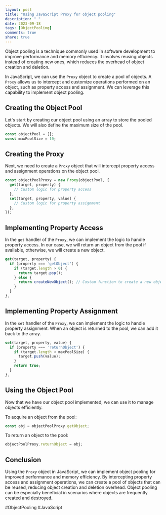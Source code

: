 ```yaml
---
layout: post
title: "Using JavaScript Proxy for object pooling"
description: " "
date: 2023-09-18
tags: [ObjectPooling]
comments: true
share: true
---
```


Object pooling is a technique commonly used in software development to improve performance and memory efficiency. It involves reusing objects instead of creating new ones, which reduces the overhead of object creation and deletion.

In JavaScript, we can use the `Proxy` object to create a pool of objects. A `Proxy` allows us to intercept and customize operations performed on an object, such as property access and assignment. We can leverage this capability to implement object pooling.

## Creating the Object Pool

Let's start by creating our object pool using an array to store the pooled objects. We will also define the maximum size of the pool.

```javascript
const objectPool = [];
const maxPoolSize = 10;
```

## Creating the Proxy

Next, we need to create a `Proxy` object that will intercept property access and assignment operations on the object pool.

```javascript
const objectPoolProxy = new Proxy(objectPool, {
  get(target, property) {
    // Custom logic for property access
  },
  set(target, property, value) {
    // Custom logic for property assignment
  },
});
```

## Implementing Property Access

In the `get` handler of the `Proxy`, we can implement the logic to handle property access. In our case, we will return an object from the pool if available, otherwise, we will create a new object.

```javascript
get(target, property) {
  if (property === 'getObject') {
    if (target.length > 0) {
      return target.pop();
    } else {
      return createNewObject(); // Custom function to create a new object
    }
  }
},
```

## Implementing Property Assignment

In the `set` handler of the `Proxy`, we can implement the logic to handle property assignment. When an object is returned to the pool, we can add it back to the array.

```javascript
set(target, property, value) {
  if (property === 'returnObject') {
    if (target.length < maxPoolSize) {
      target.push(value);
    }
    return true;
  }
},
```

## Using the Object Pool

Now that we have our object pool implemented, we can use it to manage objects efficiently.

To acquire an object from the pool:

```javascript
const obj = objectPoolProxy.getObject;
```

To return an object to the pool:

```javascript
objectPoolProxy.returnObject = obj;
```

## Conclusion

Using the `Proxy` object in JavaScript, we can implement object pooling for improved performance and memory efficiency. By intercepting property access and assignment operations, we can create a pool of objects that can be reused, reducing object creation and deletion overhead. Object pooling can be especially beneficial in scenarios where objects are frequently created and destroyed.

#ObjectPooling #JavaScript